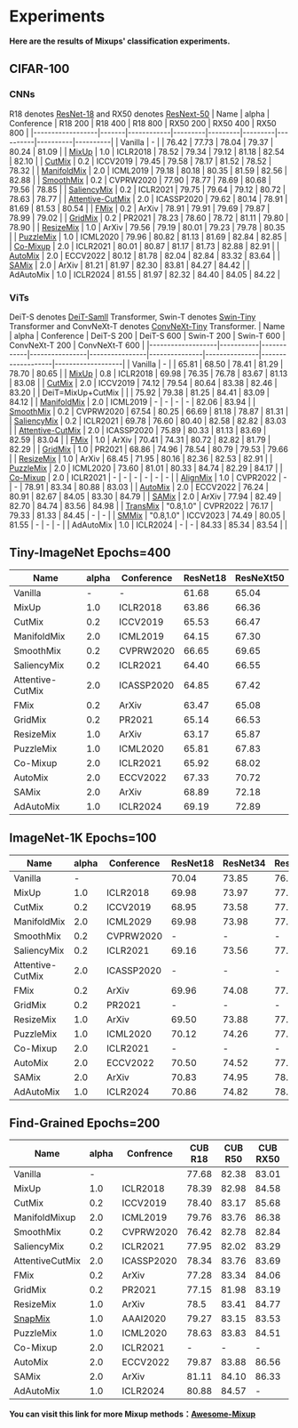 # Experiments
**Here are the results of Mixups' classification experiments.**
## CIFAR-100
### CNNs
R18 denotes [ResNet-18](https://openaccess.thecvf.com/content_cvpr_2016/html/He_Deep_Residual_Learning_CVPR_2016_paper.html) and RX50 denotes [ResNext-50](https://arxiv.org/abs/1611.05431)
| Name             | alpha | Conference | R18 200 | R18 400 | R18 800 | RX50 200 | RX50 400 | RX50 800 |
|------------------|-------|------------|---------|---------|---------|----------|----------|----------|
| Vanilla          | -     |            | 76.42   | 77.73   | 78.04   | 79.37    | 80.24    | 81.09    |
| [MixUp](https://arxiv.org/abs/1710.09412)            | 1.0   | ICLR2018   | 78.52   | 79.34   | 79.12   | 81.18    | 82.54    | 82.10    |
| [CutMix](https://arxiv.org/abs/1905.04899)           | 0.2   | ICCV2019   | 79.45   | 79.58   | 78.17   | 81.52    | 78.52    | 78.32    |
| [ManifoldMix](https://arxiv.org/abs/1806.05236)      | 2.0   | ICML2019   | 79.18   | 80.18   | 80.35   | 81.59    | 82.56    | 82.88    |
| [SmoothMix](https://openaccess.thecvf.com/content_CVPRW_2020/html/w45/Lee_SmoothMix_A_Simple_Yet_Effective_Data_Augmentation_to_Train_Robust_CVPRW_2020_paper.html)        | 0.2   | CVPRW2020  | 77.90   | 78.77   | 78.69   | 80.68    | 79.56    | 78.85    |
| [SaliencyMix](https://arxiv.org/abs/2006.01791)      | 0.2   | ICLR2021   | 79.75   | 79.64   | 79.12   | 80.72    | 78.63    | 78.77    |
| [Attentive-CutMix](https://arxiv.org/abs/2003.13048) | 2.0   | ICASSP2020 | 79.62   | 80.14   | 78.91   | 81.69    | 81.53    | 80.54    |
| [FMix](https://arxiv.org/abs/2002.12047)             | 0.2   | ArXiv      | 78.91   | 79.91   | 79.69   | 79.87    | 78.99    | 79.02    |
| [GridMix](https://www.sciencedirect.com/science/article/abs/pii/S0031320320303976)          | 0.2   | PR2021     | 78.23   | 78.60   | 78.72   | 81.11    | 79.80    | 78.90    |
| [ResizeMix](https://arxiv.org/abs/2012.11101)        | 1.0   | ArXiv      | 79.56   | 79.19   | 80.01   | 79.23    | 79.78    | 80.35    |
| [PuzzleMix](https://arxiv.org/abs/2009.06962)        | 1.0   | ICML2020   | 79.96   | 80.82   | 81.13   | 81.69    | 82.84    | 82.85    |
| [Co-Mixup](https://arxiv.org/abs/2102.03065)         | 2.0   | ICLR2021   | 80.01   | 80.87   | 81.17   | 81.73    | 82.88    | 82.91    |
| [AutoMix](https://arxiv.org/abs/2103.13027)          | 2.0   | ECCV2022   | 80.12   | 81.78   | 82.04   | 82.84    | 83.32    | 83.64    |
| [SAMix](https://arxiv.org/abs/2111.15454)            | 2.0   | ArXiv      | 81.21   | 81.97   | 82.30   | 83.81    | 84.27    | 84.42    |
| AdAutoMix        | 1.0   | ICLR2024   | 81.55   | 81.97   | 82.32   | 84.40    | 84.05    | 84.22    |

### ViTs
DeiT-S denotes [DeiT-Samll](https://arxiv.org/abs/2012.12877) Transformer, Swin-T denotes [Swin-Tiny](https://arxiv.org/abs/2103.14030) Transformer and ConvNeXt-T denotes [ConvNeXt-Tiny](https://arxiv.org/abs/2201.03545) Transformer.
| Name              | alpha     | Conference | DeiT-S 200 | DeiT-S 600 | Swin-T 200 | Swin-T 600 | ConvNeXt-T 200 | ConvNeXt-T 600 |
|-------------------|-----------|------------|----------------|----------------|---------------|---------------|-------------------|-------------------|
| Vanilla         | -         |            | 65.81          | 68.50          | 78.41         | 81.29         | 78.70             | 80.65             |
| [MixUp](https://arxiv.org/abs/1710.09412)             | 0.8       | ICLR2018   | 69.98          | 76.35          | 76.78         | 83.67         | 81.13             | 83.08             |
| [CutMix](https://arxiv.org/abs/1905.04899)            | 2.0       | ICCV2019   | 74.12          | 79.54          | 80.64         | 83.38         | 82.46             | 83.20             |
| DeiT=MixUp+CutMix |           |            | 75.92          | 79.38          | 81.25         | 84.41         | 83.09             | 84.12             |
| [ManifoldMix](https://arxiv.org/abs/1806.05236)       | 2.0       | ICML2019   | -              | -              | -             | -             | 82.06             | 83.94             |
| [SmoothMix](https://openaccess.thecvf.com/content_CVPRW_2020/html/w45/Lee_SmoothMix_A_Simple_Yet_Effective_Data_Augmentation_to_Train_Robust_CVPRW_2020_paper.html)           | 0.2       | CVPRW2020  | 67.54          | 80.25          | 66.69         | 81.18         | 78.87             | 81.31             |
| [SaliencyMix](https://arxiv.org/abs/2006.01791)        | 0.2       | ICLR2021   | 69.78          | 76.60          | 80.40         | 82.58         | 82.82             | 83.03             |
| [Attentive-CutMix](https://arxiv.org/abs/2003.13048)  | 2.0       | ICASSP2020 | 75.89          | 80.33          | 81.13         | 83.69         | 82.59             | 83.04             |
| [FMix](https://arxiv.org/abs/2002.12047)              | 1.0       | ArXiv      | 70.41          | 74.31          | 80.72         | 82.82         | 81.79             | 82.29             |
| [GridMix](https://www.sciencedirect.com/science/article/abs/pii/S0031320320303976)           | 1.0       | PR2021     | 68.86          | 74.96          | 78.54         | 80.79         | 79.53             | 79.66             |
| [ResizeMix](https://arxiv.org/abs/2012.11101)         | 1.0       | ArXiv      | 68.45          | 71.95          | 80.16         | 82.36         | 82.53             | 82.91             |
| [PuzzleMix](https://arxiv.org/abs/2009.06962)         | 2.0       | ICML2020   | 73.60          | 81.01          | 80.33         | 84.74         | 82.29             | 84.17             |
| [Co-Mixup](https://arxiv.org/abs/2102.03065)          | 2.0       | ICLR2021   | -              | -              | -             | -             | -                 | -                 |
| [AlignMix](https://arxiv.org/abs/2103.15375)          | 1.0       | CVPR2022   | -              | -              | 78.91         | 83.34         | 80.88             | 83.03             |
| [AutoMix](https://arxiv.org/abs/2103.13027)           | 2.0       | ECCV2022   | 76.24          | 80.91          | 82.67         | 84.05         | 83.30             | 84.79             |
| [SAMix](https://arxiv.org/abs/2111.15454)             | 2.0       | ArXiv      | 77.94          | 82.49          | 82.70         | 84.74         | 83.56             | 84.98             |
| [TransMix](https://arxiv.org/abs/2111.09833)          | "0.8,1.0" | CVPR2022   | 76.17          | 79.33          | 81.33         | 84.45         | -                 | -                 |
| [SMMix](https://arxiv.org/abs/2212.12977)             | "0.8,1.0" | ICCV2023   | 74.49          | 80.05          | 81.55         | -             | -                 | -                 |
| AdAutoMix         | 1.0       | ICLR2024   | -              | -              | 84.33         | 85.34         | 83.54             |                   |

## Tiny-ImageNet Epochs=400
| Name             | alpha | Conference | ResNet18 | ResNeXt50 |
|------------------|-------|------------|----------|-----------|
| Vanilla          | -     | -          | 61.68    | 65.04     |
| MixUp            | 1.0   | ICLR2018   | 63.86    | 66.36     |
| CutMix           | 0.2   | ICCV2019   | 65.53    | 66.47     |
| ManifoldMix      | 2.0   | ICML2019   | 64.15    | 67.30     |
| SmoothMix        | 0.2   | CVPRW2020  | 66.65    | 69.65     |
| SaliencyMix      | 0.2   | ICLR2021   | 64.40    | 66.55     |
| Attentive-CutMix | 2.0   | ICASSP2020 | 64.85    | 67.42     |
| FMix             | 0.2   | ArXiv      | 63.47    | 65.08     |
| GridMix          | 0.2   | PR2021     | 65.14    | 66.53     |
| ResizeMix        | 1.0   | ArXiv      | 63.17    | 65.87     |
| PuzzleMix        | 1.0   | ICML2020   | 65.81    | 67.83     |
| Co-Mixup         | 2.0   | ICLR2021   | 65.92    | 68.02     |
| AutoMix          | 2.0   | ECCV2022   | 67.33    | 70.72     |
| SAMix            | 2.0   | ArXiv      | 68.89    | 72.18     |
| AdAutoMix        | 1.0   | ICLR2024   | 69.19    | 72.89     |

## ImageNet-1K Epochs=100
| Name             | alpha | Conference | ResNet18 | ResNet34 | ResNet50 | ResNet101 | ResNeXt101 |
|------------------|-------|------------|----------|----------|----------|-----------|------------|
| Vanilla          | -     |            | 70.04    | 73.85    | 76.83    | 78.18     | 78.71      |
| MixUp            | 1.0   | ICLR2018   | 69.98    | 73.97    | 77.12    | 78.97     | 79.98      |
| CutMix           | 0.2   | ICCV2019   | 68.95    | 73.58    | 77.17    | 78.96     | 80.42      |
| ManifoldMix      | 2.0   | ICML2029   | 69.98    | 73.98    | 77.01    | 79.02     | 79.93      |
| SmoothMix        | 0.2   | CVPRW2020  | -        | -        | -        | -         | -          |
| SaliencyMix      | 0.2   | ICLR2021   | 69.16    | 73.56    | 77.14    | 79.32     | 80.27      |
| Attentive-CutMix | 2.0   | ICASSP2020 | -        | -        | -        | -         | -          |
| FMix             | 0.2   | ArXiv      | 69.96    | 74.08    | 77.19    | 79.09     | 80.06      |
| GridMix          | 0.2   | PR2021     | -        | -        | -        | -         | -          |
| ResizeMix        | 1.0   | ArXiv      | 69.50    | 73.88    | 77.42    | 79.27     | 80.55      |
| PuzzleMix        | 1.0   | ICML2020   | 70.12    | 74.26    | 77.54    | 79.43     | 80.53      |
| Co-Mixup         | 2.0   | ICLR2021   | -        | -        | -        | -         | -          |
| AutoMix          | 2.0   | ECCV2022   | 70.50    | 74.52    | 77.91    | 79.87     | 80.89      |
| SAMix            | 2.0   | ArXiv      | 70.83    | 74.95    | 78.06    | 80.05     | 80.98      |
| AdAutoMix        | 1.0   | ICLR2024   | 70.86    | 74.82    | 78.04    | 79.90     | 81.10      |

## Find-Grained Epochs=200
| Name             | alpha | Confrence  | CUB R18 | CUB R50 | CUB RX50 | FGVC R18 | FGVC RX50 | Cars R18 | Cars RX50 |
|------------------|-------|------------|---------|---------|----------|--------------------|---------------------|--------------------|---------------------|
| Vanilla          | -     |            | 77.68   | 82.38   | 83.01    | 80.23              | 85.1                | 86.32              | 90.15               |
| MixUp            | 1.0   | ICLR2018   | 78.39   | 82.98   | 84.58    | 79.52              | 85.18               | 86.27              | 90.81               |
| CutMix           | 0.2   | ICCV2019   | 78.40   | 83.17   | 85.68    | 78.84              | 84.55               | 87.48              | 91.22               |
| ManifoldMixup    | 2.0   | ICML2019   | 79.76   | 83.76   | 86.38    | 80.68              | 86.6                | 85.88              | 90.20               |
| SmoothMix        | 0.2   | CVPRW2020  | 76.42   | 82.78   | 82.84    | 75.01              | 83.26               | 84.28              | 89.23               |
| SaliencyMix      | 0.2   | ICLR2021   | 77.95   | 82.02   | 83.29    | 80.02              | 84.31               | 86.48              | 90.60               |
| AttentiveCutMix  | 2.0   | ICASSP2020 | 78.34   | 83.76   | 83.69    | 74.95              | 83.17               | 86.91              | 90.62               |
| FMix             | 0.2   | ArXiv      | 77.28   | 83.34   | 84.06    | 79.36              | 86.23               | 87.55              | 90.90               |
| GridMix          | 0.2   | PR2021     | 77.15   | 81.98   | 83.19    | 80.08              | 84.82               | 86.77              | 91.50               |
| ResizeMix        | 1.0   | ArXiv      | 78.5    | 83.41   | 84.77    | 78.1               | 84.08               | 88.17              | 91.36               |
| [SnapMix](https://arxiv.org/abs/2012.04846)          | 1.0   | AAAI2020   | 79.27   | 83.15   | 83.53    | 77.86              | 83.41               | 88.45              | 91.37               |
| PuzzleMix        | 1.0   | ICML2020   | 78.63   | 83.83   | 84.51    | 80.76              | 86.23               | 87.78              | 91.29               |
| Co-Mixup         | 2.0   | ICLR2021   | -       | -       | -        | -                  | -                   | -                  | -                   |
| AutoMix          | 2.0   | ECCV2022   | 79.87   | 83.88   | 86.56    | 81.37              | 86.72               | 88.89              | 91.38               |
| SAMix            | 2.0   | ArXiv      | 81.11   | 84.10   | 86.33    | 82.15              | 86.80               | 89.14              | 90.46               |
| AdAutoMix        | 1.0   | ICLR2024   | 80.88   | 84.57   | -        | 81.73              | 87.16               | 89.19              | 91.59               |

**You can visit this link for more Mixup methods：[Awesome-Mixup](https://github.com/Westlake-AI/Awesome-Mixup)**
